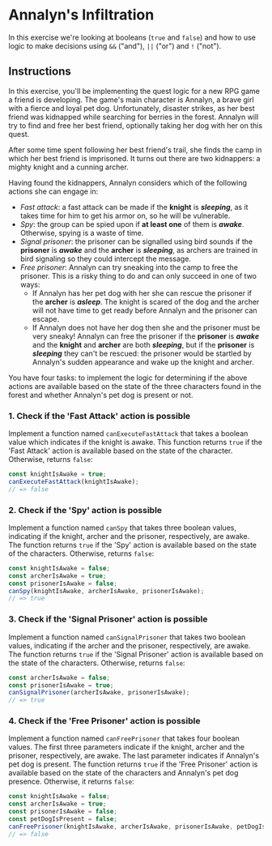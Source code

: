 # Annalyn's Infiltration

In this exercise we're looking at booleans (`true` and `false`) and how to use logic to make decisions using `&&` ("and"), `||` ("or") and `!` ("not").

## Instructions

In this exercise, you'll be implementing the quest logic for a new RPG game a friend is developing.
The game's main character is Annalyn, a brave girl with a fierce and loyal pet dog.
Unfortunately, disaster strikes, as her best friend was kidnapped while searching for berries in the forest.
Annalyn will try to find and free her best friend, optionally taking her dog with her on this quest.

After some time spent following her best friend's trail, she finds the camp in which her best friend is imprisoned.
It turns out there are two kidnappers: a mighty knight and a cunning archer.

Having found the kidnappers, Annalyn considers which of the following actions she can engage in:

- _Fast attack_: a fast attack can be made if the **knight** is **_sleeping_**, as it takes time for him to get his armor on, so he will be vulnerable.
- _Spy_: the group can be spied upon if **at least one** of them is **_awake_**. Otherwise, spying is a waste of time.
- _Signal prisoner_: the prisoner can be signalled using bird sounds if the **prisoner** is **_awake_** and the **archer** is **_sleeping_**, as archers are trained in bird signaling so they could intercept the message.
- _Free prisoner_: Annalyn can try sneaking into the camp to free the prisoner.
  This is a risky thing to do and can only succeed in one of two ways:
  - If Annalyn has her pet dog with her she can rescue the prisoner if the **archer** is **_asleep_**.
    The knight is scared of the dog and the archer will not have time to get ready before Annalyn and the prisoner can escape.
  - If Annalyn does not have her dog then she and the prisoner must be very sneaky!
    Annalyn can free the prisoner if the **prisoner** is **_awake_** and the **knight** and **archer** are both **_sleeping_**, but if the **prisoner** is **_sleeping_** they can't be rescued: the prisoner would be startled by Annalyn's sudden appearance and wake up the knight and archer.

You have four tasks: to implement the logic for determining if the above actions are available based on the state of the three characters found in the forest and whether Annalyn's pet dog is present or not.

### 1. Check if the 'Fast Attack' action is possible

Implement a function named `canExecuteFastAttack` that takes a boolean value which indicates if the knight is awake.
This function returns `true` if the 'Fast Attack' action is available based on the state of the character.
Otherwise, returns `false`:

```javascript
const knightIsAwake = true;
canExecuteFastAttack(knightIsAwake);
// => false
```

### 2. Check if the 'Spy' action is possible

Implement a function named `canSpy` that takes three boolean values, indicating if the knight, archer and the prisoner, respectively, are awake.
The function returns `true` if the 'Spy' action is available based on the state of the characters.
Otherwise, returns `false`:

```javascript
const knightIsAwake = false;
const archerIsAwake = true;
const prisonerIsAwake = false;
canSpy(knightIsAwake, archerIsAwake, prisonerIsAwake);
// => true
```

### 3. Check if the 'Signal Prisoner' action is possible

Implement a function named `canSignalPrisoner` that takes two boolean values, indicating if the archer and the prisoner, respectively, are awake.
The function returns `true` if the 'Signal Prisoner' action is available based on the state of the characters.
Otherwise, returns `false`:

```javascript
const archerIsAwake = false;
const prisonerIsAwake = true;
canSignalPrisoner(archerIsAwake, prisonerIsAwake);
// => true
```

### 4. Check if the 'Free Prisoner' action is possible

Implement a function named `canFreePrisoner` that takes four boolean values.
The first three parameters indicate if the knight, archer and the prisoner, respectively, are awake.
The last parameter indicates if Annalyn's pet dog is present.
The function returns `true` if the 'Free Prisoner' action is available based on the state of the characters and Annalyn's pet dog presence.
Otherwise, it returns `false`:

```javascript
const knightIsAwake = false;
const archerIsAwake = true;
const prisonerIsAwake = false;
const petDogIsPresent = false;
canFreePrisoner(knightIsAwake, archerIsAwake, prisonerIsAwake, petDogIsPresent);
// => false
```
